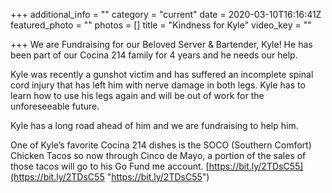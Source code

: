 +++
additional_info = ""
category = "current"
date = 2020-03-10T16:16:41Z
featured_photo = ""
photos = []
title = "Kindness for Kyle"
video_key = ""

+++
We are Fundraising for our Beloved Server & Bartender, Kyle! He has been part of our Cocina 214 family for 4 years and he needs our help.

Kyle was recently a gunshot victim and has suffered an incomplete spinal cord injury that has left him with nerve damage in both legs. Kyle has to learn how to use his legs again and will be out of work for the unforeseeable future.

Kyle has a long road ahead of him and we are fundraising to help him.

One of Kyle’s favorite Cocina 214 dishes is the SOCO (Southern Comfort) Chicken Tacos so now through Cinco de Mayo, a portion of the sales of those tacos will go to his Go Fund me account. [https://bit.ly/2TDsC55](https://bit.ly/2TDsC55 "https://bit.ly/2TDsC55")